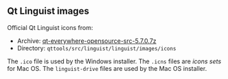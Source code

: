 ## Qt Linguist images

Official Qt Linguist icons from:

- Archive: [qt-everywhere-opensource-src-5.7.0.7z](http://download.qt.io/official_releases/qt/5.7/5.7.0/single/qt-everywhere-opensource-src-5.7.0.7z)
- Directory: `qttools/src/linguist/linguist/images/icons`

The `.ico` file is used by the Windows installer. The `.icns` files are *icons sets* for Mac OS. The `linguist-drive` files are used by the Mac OS installer.

